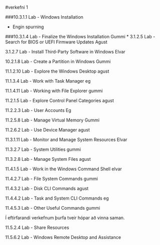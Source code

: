 #verkefni 1

###10.3.1.1 Lab - Windows Installation
 * Engin spurning

###10.3.1.4 Lab - Finalize the Windows Installation     Gummi
 * 
3.1.2.5 Lab - Search for BIOS or UEFI Firmware Updates    Agust

3.1.2.7 Lab - Install Third-Party Software in Windows     Elvar

10.2.1.8 Lab - Create a Partition in Windows    Gummi

11.1.2.10 Lab - Explore the Windows Desktop   agust

11.1.3.4 Lab - Work with Task Manager   eg

11.1.4.11 Lab - Working with File Explorer    gummi 

11.2.1.5 Lab - Explore Control Panel Categories agust

11.2.2.3 Lab - User Accounts Eg

11.2.5.8 Lab - Manage Virtual Memory   Gummi

11.2.6.2 Lab - Use Device Manager   agust

11.3.1.11 Lab - Monitor and Manage System Resources   Elvar

11.3.2.7 Lab - System Utilities   gummi

11.3.2.8 Lab - Manage System Files    agust

11.4.1.5 Lab - Work in the Windows Command Shell    elvar

11.4.2.7 Lab - File System Commands   gummi

11.4.3.2 Lab - Disk CLI Commands  agust

11.4.4.2 Lab - Task and System CLI Commands  eg 

11.4.5.3 Lab - Other Useful Commands gummi




Í eftirfarandi verkefnum þurfa tveir hópar að vinna saman.

11.5.2.4 Lab - Share Resources

11.5.6.2 Lab - Windows Remote Desktop and Assistance
